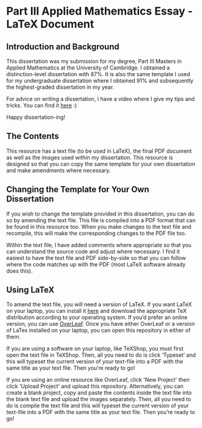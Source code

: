 # Part III Applied Mathematics Essay - LaTeX Document

## Introduction and Background  

This dissertation was my submission for my degree, Part III Masters in Applied Mathematics at the University of Cambridge. I obtained a distinction-level dissertation with 87%. It is also the same template I used for my undergraduate dissertation where I obtained 91% and subsequently the highest-graded dissertation in my year.

For advice on writing a dissertation, I have a video where I give my tips and tricks. You can find it [here](https://www.youtube.com/watch?v=OJfLMVkbonc) :) 

Happy dissertation-ing!

## The Contents 

This resource has a text file (to be used in LaTeX), the final PDF document as well as the images used within my dissertation. This resource is designed so that you can copy the same template for your own dissertation and make amendments where necessary.

## Changing the Template for Your Own Dissertation

If you wish to change the template provided in this dissertation, you can do so by amending the text file. This file is compiled into a PDF format that can be found in this resource too. When you make changes to the text file and recompile, this will make the corresponding changes to the PDF file too. 

Within the text file, I have added comments where appropriate so that you can understand the source code and adjust where necessary. I find it easiest to have the text file and PDF side-by-side so that you can follow where the code matches up with the PDF (most LaTeX software already does this).

## Using LaTeX

To amend the text file, you will need a version of LaTeX. If you want LaTeX on your laptop, you can install it [here](https://www.latex-project.org/get/) and download the appropriate TeX distribution according to your operating system. If you’d prefer an online version, you can use [OverLeaf](https://www.overleaf.com). Once you have either OverLeaf or a version of LaTex installed on your laptop, you can open this repository in either of them. 

If you are using a software on your laptop, like TeXShop, you must first open the text file in TeXShop. Then, all you need to do is click ‘Typeset’ and this will typeset the current version of your text-file into a PDF with the same title as your text file. Then you’re ready to go!

If you are using an online resource like OverLeaf, click 'New Project' then click 'Upload Project' and upload this repository. Alternatively, you can create a blank project, copy and paste the contents inside the text file into the blank text file and upload the images separately. Then, all you need to do is compile the text file and this will typeset the current version of your text-file into a PDF with the same title as your text file. Then you’re ready to go!
